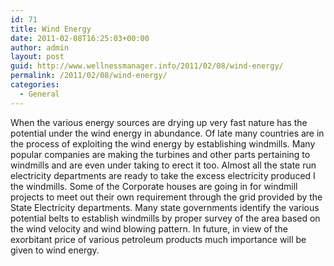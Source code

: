 ```yaml
---
id: 71
title: Wind Energy
date: 2011-02-08T16:25:03+00:00
author: admin
layout: post
guid: http://www.wellnessmanager.info/2011/02/08/wind-energy/
permalink: /2011/02/08/wind-energy/
categories:
  - General
---
```

When the various energy sources are drying up very fast nature has the potential under the wind energy in abundance. Of late many countries are in the process of exploiting the wind energy by establishing windmills. Many popular companies are making the turbines and other parts pertaining to windmills and are even under taking to erect it too. Almost all the state run electricity departments are ready to take the excess electricity produced I the windmills. Some of the Corporate houses are going in for windmill projects to meet out their own requirement through the grid provided by the State Electricity departments. Many state governments identify the various potential belts to establish windmills by proper survey of the area based on the wind velocity and wind blowing pattern. In future, in view of the exorbitant price of various petroleum products much importance will be given to wind energy.